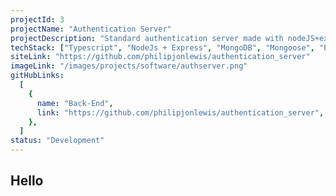 ```yaml
---
projectId: 3
projectName: "Authentication Server"
projectDescription: "Standard authentication server made with nodeJS+express."
techStack: ["Typescript", "NodeJs + Express", "MongoDB", "Mongoose", "EJS"]
siteLink: "https://github.com/philipjonlewis/authentication_server"
imageLink: "/images/projects/software/authserver.png"
gitHubLinks:
  [
    {
      name: "Back-End",
      link: "https://github.com/philipjonlewis/authentication_server",
    },
  ]
status: "Development"
---
```


## Hello
